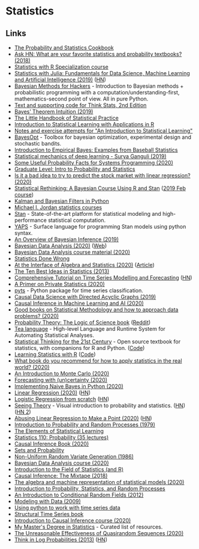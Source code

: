 # Statistics

## Links

- [The Probability and Statistics Cookbook](http://statistics.zone/)
- [Ask HN: What are your favorite statistics and probability textbooks? (2018)](https://news.ycombinator.com/item?id=17474646)
- [Statistics with R Specialization course](https://www.coursera.org/specializations/statistics)
- [Statistics with Julia: Fundamentals for Data Science, Machine Learning and Artificial Intelligence (2019)](https://people.smp.uq.edu.au/YoniNazarathy/julia-stats/StatisticsWithJulia.pdf) ([HN](https://news.ycombinator.com/item?id=20420686))
- [Bayesian Methods for Hackers](https://github.com/CamDavidsonPilon/Probabilistic-Programming-and-Bayesian-Methods-for-Hackers) - Introduction to Bayesian methods + probabilistic programming with a computation/understanding-first, mathematics-second point of view. All in pure Python.
- [Text and supporting code for Think Stats, 2nd Edition](https://github.com/AllenDowney/ThinkStats2)
- [Bayes’ Theorem Intuition (2019)](https://blog.demofox.org/2019/10/25/bayes-theorem-intuition/)
- [The Little Handbook of Statistical Practice](http://www.jerrydallal.com/LHSP/LHSP.htm)
- [Introduction to Statistical Learning with Applications in R](http://faculty.marshall.usc.edu/gareth-james/ISL/)
- [Notes and exercise attempts for "An Introduction to Statistical Learning"](https://github.com/asadoughi/stat-learning)
- [BayesOpt](https://github.com/rmcantin/bayesopt) - Toolbox for bayesian optimization, experimental design and stochastic bandits.
- [Introduction to Empirical Bayes: Examples from Baseball Statistics](http://varianceexplained.org/r/empirical-bayes-book/)
- [Statistical mechanics of deep learning - Surya Ganguli (2019)](https://www.youtube.com/watch?v=-QF_jX8L0nw)
- [Some Useful Probability Facts for Systems Programming (2020)](https://theartofmachinery.com/2020/01/27/systems_programming_probability.html)
- [Graduate Level: Intro to Probability and Statistics](https://significantstatistics.com/index.php/Graduate_Level:_Intro_to_Probability_and_Statistics)
- [Is it a bad idea to try to predict the stock market with linear regression? (2020)](https://www.reddit.com/r/statistics/comments/fiu6a3/question_is_it_a_bad_idea_to_try_to_predict_the/)
- [Statistical Rethinking: A Bayesian Course Using R and Stan](https://xcelab.net/rm/statistical-rethinking/) ([2019 Feb course](https://github.com/rmcelreath/statrethinking_winter2019))
- [Kalman and Bayesian Filters in Python](https://github.com/rlabbe/Kalman-and-Bayesian-Filters-in-Python)
- [Michael I. Jordan statistics courses](https://people.eecs.berkeley.edu/~jordan/courses.html)
- [Stan](https://mc-stan.org/) - State-of-the-art platform for statistical modeling and high-performance statistical computation.
- [YAPS](https://github.com/IBM/yaps) - Surface language for programming Stan models using python syntax.
- [An Overview of Bayesian Inference (2019)](https://jaydaigle.net/blog/overview-of-bayesian-inference/)
- [Bayesian Data Analysis (2020)](https://users.aalto.fi/~ave/BDA3.pdf) ([Web](http://www.stat.columbia.edu/~gelman/book/))
- [Bayesian Data Analysis course material (2020)](https://github.com/avehtari/BDA_course_Aalto)
- [Statistics Done Wrong](https://www.statisticsdonewrong.com/)
- [At the Interface of Algebra and Statistics (2020)](https://www.youtube.com/watch?v=wiadG3ywJIs) ([Article](https://www.math3ma.com/blog/at-the-interface-of-algebra-and-statistics))
- [The Ten Best Ideas in Statistics (2013)](https://www.naftaliharris.com/blog/ten-stat-ideas/)
- [Comprehensive Tutorial on Time Series Modelling and Forecasting](https://kanoki.org/2020/04/30/time-series-analysis-and-forecasting-with-arima-python/) ([HN](https://news.ycombinator.com/item?id=23041264))
- [A Primer on Private Statistics (2020)](https://kamathematics.wordpress.com/2020/04/14/a-primer-on-private-statistics-part-i/)
- [pyts](https://github.com/johannfaouzi/pyts) - Python package for time series classification.
- [Causal Data Science with Directed Acyclic Graphs (2019)](https://www.udemy.com/course/causal-data-science/)
- [Causal Inference in Machine Learning and AI (2020)](https://www.youtube.com/watch?v=GtpnWQ9uTL8)
- [Good books on Statistical Methodology and how to approach data problems? (2020)](https://www.reddit.com/r/statistics/comments/gg5jtu/good_books_on_statistical_methodology_and_how_to/)
- [Probability Theory: The Logic of Science book](https://bayes.wustl.edu/etj/prob/book.pdf) ([Reddit](https://www.reddit.com/r/MachineLearning/comments/gi97y2/discussion_reading_group_for_e_t_jaynes/))
- [Tea language](https://github.com/emjun/tea-lang) - High-level Language and Runtime System for Automating Statistical Analyses.
- [Statistical Thinking for the 21st Century](https://statsthinking21.org/) - Open source textbook for statistics, with companions for R and Python. ([Code](https://github.com/statsthinking21/statsthinking21-core))
- [Learning Statistics with R](https://learningstatisticswithr.com/) ([Code](https://github.com/djnavarro/rbook))
- [What book do you recommend for how to apply statistics in the real world? (2020)](https://www.reddit.com/r/statistics/comments/gxvfj4/q_what_book_do_you_recommend_for_how_to_apply/)
- [An Introduction to Monte Carlo (2020)](https://www.youtube.com/watch?v=nJ4EHpV9mJE)
- [Forecasting with (un)certainty (2020)](https://www.causal.app/blog/forecasting-with-uncertainty)
- [Implementing Naive Bayes in Python (2020)](https://sidsite.com/posts/implementing-naive-bayes-in-python/)
- [Linear Regression (2020)](https://www.simonwardjones.co.uk/posts/linear_regression/) ([HN](https://news.ycombinator.com/item?id=23573016))
- [Logistic Regression from scratch](https://philippmuens.com/logistic-regression-from-scratch/) ([HN](https://news.ycombinator.com/item?id=23640762))
- [Seeing Theory](https://seeing-theory.brown.edu/) - Visual introduction to probability and statistics. ([HN](https://news.ycombinator.com/item?id=23661131)) ([HN 2](https://news.ycombinator.com/item?id=24633484))
- [Abusing Linear Regression to Make a Point (2020)](http://www.goodmath.org/blog/2020/07/06/abusing-linear-regression-to-make-a-point/) ([HN](https://news.ycombinator.com/item?id=23752561))
- [Introduction to Probability and Random Processes (1979)](https://ellerman.org/wp-content/uploads/2012/12/Rota-Baclawski-Prob-Theory-79.pdf)
- [The Elements of Statistical Learning](https://web.stanford.edu/~hastie/Papers/ESLII.pdf)
- [Statistics 110: Probability (35 lectures)](https://www.youtube.com/playlist?list=PL2SOU6wwxB0uwwH80KTQ6ht66KWxbzTIo)
- [Causal Inference Book (2020)](https://www.hsph.harvard.edu/miguel-hernan/causal-inference-book/)
- [Sets and Probability](https://stopa.io/post/243)
- [Non-Uniform Random Variate Generation (1986)](http://luc.devroye.org/rnbookindex.html)
- [Bayesian Data Analysis course (2020)](https://avehtari.github.io/BDA_course_Aalto/)
- [Introduction to the Field of Statistics (and R)](https://stat150.blog/)
- [Causal Inference: The Mixtape (2018)](http://scunning.com/cunningham_mixtape.pdf)
- [The algebra and machine representation of statistical models (2020)](https://arxiv.org/abs/2006.08945)
- [Introduction to Probability, Statistics, and Random Processes](https://www.probabilitycourse.com/preface.php)
- [An Introduction to Conditional Random Fields (2012)](https://homepages.inf.ed.ac.uk/csutton/publications/crftut-fnt.pdf)
- [Modeling with Data (2009)](https://ben.klemens.org/pdfs/gsl_stats.pdf)
- [Using python to work with time series data](https://github.com/MaxBenChrist/awesome_time_series_in_python)
- [Structural Time Series book](https://structural-time-series.fastforwardlabs.com/)
- [Introduction to Causal Inference course (2020)](https://www.bradyneal.com/causal-inference-course)
- [My Master's Degree in Statistics](https://github.com/fsaforo1/my-masters-degree-in-statistics) - Curated list of resources.
- [The Unreasonable Effectiveness of Quasirandom Sequences (2020)](http://extremelearning.com.au/unreasonable-effectiveness-of-quasirandom-sequences/)
- [Think in Log Probabilities (2013)](https://moultano.wordpress.com/2013/08/09/logs-tails-long-tails/) ([HN](https://news.ycombinator.com/item?id=24862507))
